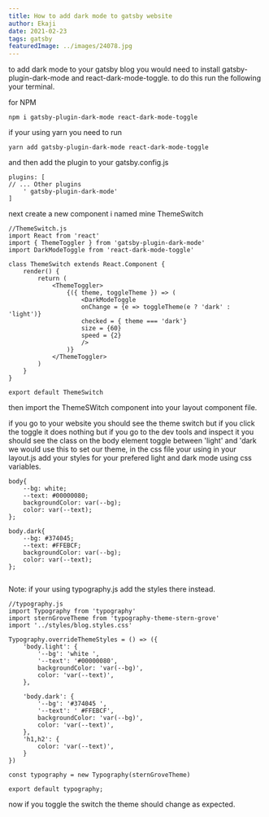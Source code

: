 ```yaml
---
title: How to add dark mode to gatsby website
author: Ekaji
date: 2021-02-23
tags: gatsby
featuredImage: ../images/24078.jpg
---
```



to add dark mode to your gatsby blog you would need to install gatsby-plugin-dark-mode and react-dark-mode-toggle. to do this run the following your terminal.

for NPM
```
npm i gatsby-plugin-dark-mode react-dark-mode-toggle
```
if your using yarn you need to run 
```
yarn add gatsby-plugin-dark-mode react-dark-mode-toggle
```

and then add the plugin to your gatsby.config.js 

``` 
plugins: [  
// ... Other plugins 
    ' gatsby-plugin-dark-mode'
]
```
next create a new component i named mine ThemeSwitch

```
//ThemeSwitch.js
import React from 'react'
import { ThemeToggler } from 'gatsby-plugin-dark-mode'
import DarkModeToggle from 'react-dark-mode-toggle'

class ThemeSwitch extends React.Component {
    render() {
        return (
            <ThemeToggler>
                {({ theme, toggleTheme }) => (
                    <DarkModeToggle
                    onChange = {e => toggleTheme(e ? 'dark' : 'light')}
                    checked = { theme === 'dark'}
                    size = {60}
                    speed = {2}
                    />
                )}
            </ThemeToggler>
        )
    }
}

export default ThemeSwitch
```

then import the ThemeSWitch component into your layout component file.

if you go to your website you should see the theme switch but if you click the toggle it does nothing but if you go to the dev tools and inspect it you should see the class on the body element toggle between 'light' and 'dark
we would use this to set our theme, in the css file your using in your layout.js add your styles for your prefered light and dark mode using css variables.

```
body{
    --bg: white;
    --text: #00000080;
    backgroundColor: var(--bg);
    color: var(--text); 
};

body.dark{
    --bg: #374045;
    --text: #FFEBCF;
    backgroundColor: var(--bg);
    color: var(--text);
};


```
Note: if your using typography.js add the styles there instead.
```
//typography.js 
import Typography from 'typography'
import sternGroveTheme from 'typography-theme-stern-grove'
import '../styles/blog.styles.css'

Typography.overrideThemeStyles = () => ({
    'body.light': {
        '--bg': 'white ',
        '--text': '#00000080',
        backgroundColor: 'var(--bg)',
        color: 'var(--text)',
    },
    
    'body.dark': {
        '--bg': '#374045 ',
        '--text': ' #FFEBCF',
        backgroundColor: 'var(--bg)',
        color: 'var(--text)',
    },
    'h1,h2': {
        color: 'var(--text)',
    }
})

const typography = new Typography(sternGroveTheme)

export default typography;
```

now if you toggle the switch the theme should change as expected.
